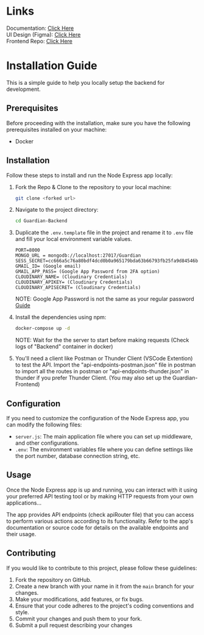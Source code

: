 # Links

Documentation: [Click Here](https://docs.google.com/document/d/1icATDE41zBhdGM5qlPNgBdHJe0I8uJxtTujov9Cpqn4/edit?usp=sharing)<br/>
UI Design (Figma): [Click Here](https://www.figma.com/file/k5eDd6Edq2NL3xGf4do5Ki/Guardian?type=design&node-id=0%3A1&t=Js4hdwCZioEZo3dU-1)<br/>
Frontend Repo: [Click Here](https://github.com/ishtails/Guardian-Frontend)<br/>

# Installation Guide

This is a simple guide to help you locally setup the backend for development.

## Prerequisites

Before proceeding with the installation, make sure you have the following prerequisites installed on your machine:

- Docker

## Installation

Follow these steps to install and run the Node Express app locally:

1. Fork the Repo & Clone to the repository to your local machine:

   ```bash
   git clone <forked url>
   ```

2. Navigate to the project directory:

   ```bash
   cd Guardian-Backend
   ```

3. Duplicate the `.env.template` file in the project and rename it to `.env` file and fill your local environment variable values.

   ```
   PORT=8000
   MONGO_URL = mongodb://localhost:27017/Guardian
   SESS_SECRET=cc666a5c76a80bdf4dcd0b0a965179bda63b66793fb25fa9d84546be9cc0a3dc
   GMAIL_ID= (Google email)
   GMAIL_APP_PASS= (Google App Password from 2FA option)
   CLOUDINARY_NAME= (Cloudinary Credentials)
   CLOUDINARY_APIKEY= (Cloudinary Credentials)
   CLOUDINARY_APISECRET= (Cloudinary Credentials)
   ```

   NOTE: Google App Password is not the same as your regular password [Guide](https://support.google.com/accounts/answer/185833?hl=en)

4. Install the dependencies using npm:

   ```bash
   docker-compose up -d
   ```

   NOTE: Wait for the the server to start before making requests (Check logs of "Backend" container in docker)


5. You'll need a client like Postman or Thunder Client (VSCode Extention) to test the API. Import the "api-endpoints-postman.json" file in postman to import all the routes in postman or "api-endpoints-thunder.json" in thunder if you prefer Thunder Client. (You may also set up the Guardian-Frontend)

## Configuration

If you need to customize the configuration of the Node Express app, you can modify the following files:

- `server.js`: The main application file where you can set up middleware, and other configurations.
- `.env`: The environment variables file where you can define settings like the port number, database connection string, etc.

## Usage

Once the Node Express app is up and running, you can interact with it using your preferred API testing tool or by making HTTP requests from your own applications...

The app provides API endpoints (check apiRouter file) that you can access to perform various actions according to its functionality. Refer to the app's documentation or source code for details on the available endpoints and their usage.

## Contributing

If you would like to contribute to this project, please follow these guidelines:

1. Fork the repository on GitHub.
2. Create a new branch with your name in it from the `main` branch for your changes.
3. Make your modifications, add features, or fix bugs.
4. Ensure that your code adheres to the project's coding conventions and style.
5. Commit your changes and push them to your fork.
6. Submit a pull request describing your changes
